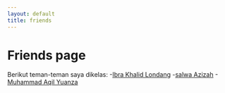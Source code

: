 ```yaml
---
layout: default
title: friends
---
```

# Friends page
Berikut teman-teman saya dikelas:
-[Ibra Khalid Londang](https://ibra-khalid-londang.github.io/)
-[salwa Azizah](https://cawa.github.io/)
-[Muhammad Aqil Yuanza]( https://aqilyuanza.github.io/)	
